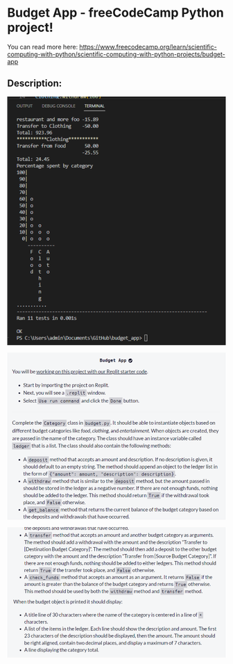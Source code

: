 # Budget App - freeCodeCamp Python project!

You can read more here: https://www.freecodecamp.org/learn/scientific-computing-with-python/scientific-computing-with-python-projects/budget-app
 
<h2>Description:</h2>

![alt text](https://github.com/bjornarborge/budget_app/blob/main/1.png?raw=true)

![alt text](https://github.com/bjornarborge/budget_app/blob/main/2.png?raw=true)

![alt text](https://github.com/bjornarborge/budget_app/blob/main/3.png?raw=true)
